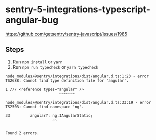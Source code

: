 # sentry-5-integrations-typescript-angular-bug
https://github.com/getsentry/sentry-javascript/issues/1985
## Steps
1. Run `npm install` or `yarn`
2. Run `npm run typecheck` or `yarn typecheck`
```
node_modules/@sentry/integrations/dist/angular.d.ts:1:23 - error TS2688: Cannot find type definition file for 'angular'.

1 /// <reference types="angular" />
                        ~~~~~~~

node_modules/@sentry/integrations/dist/angular.d.ts:33:19 - error TS2503: Cannot find namespace 'ng'.

33         angular?: ng.IAngularStatic;
                     ~~


Found 2 errors.
```
